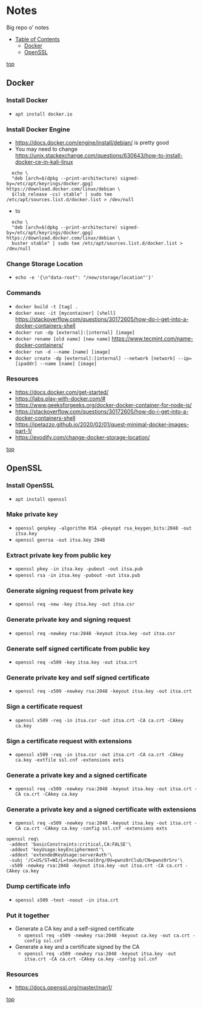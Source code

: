 <a name="top"/>

# Notes
Big repo o' notes

- [Table of Contents](#top)
  - [Docker](#docker)
  - [OpenSSL](#openssl)

[top](#top)

## Docker
### Install Docker
 - `apt install docker.io`
### Install Docker Engine
 - https://docs.docker.com/engine/install/debian/ is pretty good
 - You may need to change https://unix.stackexchange.com/questions/630643/how-to-install-docker-ce-in-kali-linux
```
  echo \
  "deb [arch=$(dpkg --print-architecture) signed-by=/etc/apt/keyrings/docker.gpg] https://download.docker.com/linux/debian \
  $(lsb_release -cs) stable" | sudo tee /etc/apt/sources.list.d/docker.list > /dev/null
```
 - to
```
  echo \
  "deb [arch=$(dpkg --print-architecture) signed-by=/etc/apt/keyrings/docker.gpg] https://download.docker.com/linux/debian \
  buster stable" | sudo tee /etc/apt/sources.list.d/docker.list > /dev/null
```

### Change Storage Location
 - `echo -e '{\n"data-root": "/new/storage/location"'}'` 

### Commands
 - `docker build -t [tag] .`
 - `docker exec -it [mycontainer] [shell]` https://stackoverflow.com/questions/30172605/how-do-i-get-into-a-docker-containers-shell
 - `docker run -dp [external]:[internal] [image]`
 - `docker rename [old name] [new name]` https://www.tecmint.com/name-docker-containers/
 - `docker run -d --name [name] [image]`
 - `docker create -dp [external]:[internal] --network [network] --ip=[ipaddr] --name [name] [image]`

### Resources
 - https://docs.docker.com/get-started/
 - https://labs.play-with-docker.com/#
 - https://www.geeksforgeeks.org/docker-docker-container-for-node-js/
 - https://stackoverflow.com/questions/30172605/how-do-i-get-into-a-docker-containers-shell
 - https://jpetazzo.github.io/2020/02/01/quest-minimal-docker-images-part-1/
 - https://evodify.com/change-docker-storage-location/

[top](#top)

## OpenSSL

### Install OpenSSL
 - `apt install openssl`

### Make private key

 - `openssl genpkey -algorithm RSA -pkeyopt rsa_keygen_bits:2048 -out itsa.key`
 - `openssl genrsa -out itsa.key 2048`

### Extract private key from public key
 - `openssl pkey -in itsa.key -pubout -out itsa.pub`
 - `openssl rsa -in itsa.key -pubout -out itsa.pub`

### Generate signing request from private key
 - `openssl req -new -key itsa.key -out itsa.csr`

### Generate private key and signing request
 - `openssl req -newkey rsa:2048 -keyout itsa.key -out itsa.csr`

### Generate self signed certificate from public key
 - `openssl req -x509 -key itsa.key -out itsa.crt`

### Generate private key and self signed certificate
 - `openssl req -x509 -newkey rsa:2048 -keyout itsa.key -out itsa.crt`

### Sign a certificate request
 - `openssl x509 -req -in itsa.csr -out itsa.crt -CA ca.crt -CAkey ca.key`

### Sign a certificate request with extensions
 - `openssl x509 -req -in itsa.csr -out itsa.crt -CA ca.crt -CAkey ca.key -extfile ssl.cnf -extensions exts`

### Generate a private key and a signed certificate
 - `openssl req -x509 -newkey rsa:2048 -keyout itsa.key -out itsa.crt -CA ca.crt -CAkey ca.key`

### Generate a private key and a signed certificate with extensions
 - `openssl req -x509 -newkey rsa:2048 -keyout itsa.key -out itsa.crt -CA ca.crt -CAkey ca.key -config ssl.cnf -extensions exts`
```
openssl req\
 -addext 'basicConstraints:critical,CA:FALSE'\
 -addext 'keyUsage:keyEncipherment'\
 -addext 'extendedKeyUsage:serverAuth'\
 -subj '/C=US/ST=WI/L=town/O=coolOrg/OU=pwnz0rClub/CN=pwnz0rSrv'\
 -x509 -newkey rsa:2048 -keyout itsa.key -out itsa.crt -CA ca.crt -CAkey ca.key
```

### Dump certificate info
 - `openssl x509 -text -noout -in itsa.crt`

### Put it together
 - Generate a CA key and a self-signed certificate
   - `openssl req -x509 -newkey rsa:2048 -keyout ca.key -out ca.crt -config ssl.cnf`
 - Generate a key and a certificate signed by the CA
   - `openssl req -x509 -newkey rsa:2048 -keyout itsa.key -out itsa.crt -CA ca.crt -CAkey ca.key -config ssl.cnf`

### Resources
 - https://docs.openssl.org/master/man1/

[top](#top)

